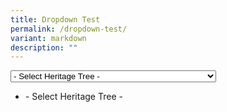 ```yaml
---
title: Dropdown Test
permalink: /dropdown-test/
variant: markdown
description: ""
---
```

<select class="nice-select and custom_select" id="contentplaceholder_0_ctl13_ddlParkPCNHeritageTreeItems" name="contentplaceholder_0$ctl13$ddlParkPCNHeritageTreeItems">
	<option value="javascript:void(0)" selected="selected">- Select Heritage Tree -</option>
	<option value="/gardens-parks-and-nature/heritage-trees/ht-2016-281">Adina eurhyncha (HT 2016-281)</option>
	<option value="/gardens-parks-and-nature/heritage-trees/ht-2003-97">African Butter Tree (HT 2003-97)</option>
	<option value="/gardens-parks-and-nature/heritage-trees/ht-2012-186">Albizia niopoides var. niopoides (HT 2012-186)</option>
	<option value="/gardens-parks-and-nature/heritage-trees/ht-2012-190">Andiroba (HT 2012-190)</option>
	<option value="/gardens-parks-and-nature/heritage-trees/ht-2001-03">Angsana (HT 2001-03)</option>
	<option value="/gardens-parks-and-nature/heritage-trees/ht-2003-100">Angsana (HT 2003-100)</option>
	<option value="/gardens-parks-and-nature/heritage-trees/ht-2003-101">Angsana (HT 2003-101)</option>
	<option value="/gardens-parks-and-nature/heritage-trees/ht-2003-102">Angsana (HT 2003-102)</option>
	<option value="/gardens-parks-and-nature/heritage-trees/ht-2003-103">Angsana (HT 2003-103)</option>
	<option value="/gardens-parks-and-nature/heritage-trees/ht-2003-98">Angsana (HT 2003-98)</option>
	<option value="/gardens-parks-and-nature/heritage-trees/ht-2003-99">Angsana (HT 2003-99)</option>
	<option value="/gardens-parks-and-nature/heritage-trees/ht-2007-158">Angsana (HT 2007-158)</option>
	<option value="/gardens-parks-and-nature/heritage-trees/ht-2007-159">Angsana (HT 2007-159)</option>
	<option value="/gardens-parks-and-nature/heritage-trees/ht-2015-247">Bangkal (HT 2015-247)</option>
	<option value="/gardens-parks-and-nature/heritage-trees/ht-2016-283">Baobab (HT 2016-283)</option>
	<option value="/gardens-parks-and-nature/heritage-trees/ht-2017-291">Belinjau (HT 2017-291)</option>
	<option value="/gardens-parks-and-nature/heritage-trees/ht-2003-86">Binjai (HT 2003-86)</option>
	<option value="/gardens-parks-and-nature/heritage-trees/ht-2003-87">Binjai (HT 2003-87)</option>
	<option value="/gardens-parks-and-nature/heritage-trees/ht-2003-88">Binjai (HT 2003-88)</option>
	<option value="/gardens-parks-and-nature/heritage-trees/ht-2003-89">Binjai (HT 2003-89)</option>
	<option value="/gardens-parks-and-nature/heritage-trees/ht-2001-18">Bodhi Tree (HT 2001-18)</option>
	<option value="/gardens-parks-and-nature/heritage-trees/ht-2003-69">Bodhi Tree (HT 2003-69)</option>
	<option value="/gardens-parks-and-nature/heritage-trees/ht-2003-70">Bodhi Tree (HT 2003-70)</option>
	<option value="/gardens-parks-and-nature/heritage-trees/ht-2007-156">Bodhi Tree (HT 2007-156)</option>
	<option value="/gardens-parks-and-nature/heritage-trees/ht-2014-225">Bodhi Tree (HT 2014-225)</option>
	<option value="/gardens-parks-and-nature/heritage-trees/ht-2003-118">Broad-leafed Mahogany (HT 2003-118)</option>
	<option value="/gardens-parks-and-nature/heritage-trees/ht-2003-119">Broad-leafed Mahogany (HT 2003-119)</option>
	<option value="/gardens-parks-and-nature/heritage-trees/ht-2003-120">Broad-leafed Mahogany (HT 2003-120)</option>
	<option value="/gardens-parks-and-nature/heritage-trees/2003121">Broad-leafed Mahogany (HT 2003-121)</option>
	<option value="/gardens-parks-and-nature/heritage-trees/ht-2003-129">Broad-leafed Mahogany (HT 2003-129)</option>
	<option value="/gardens-parks-and-nature/heritage-trees/ht-2005-146">Broad-leafed Mahogany (HT 2005-146)</option>
	<option value="/gardens-parks-and-nature/heritage-trees/ht-2005-149">Broad-leafed Mahogany (HT 2005-149)</option>
	<option value="/gardens-parks-and-nature/heritage-trees/ht-2016-276">Broad-leafed Mahogany (HT 2016-276)</option>
	<option value="/gardens-parks-and-nature/heritage-trees/ht-2017-286">Broad-leafed Mahogany (HT 2017-286)</option>
	<option value="/gardens-parks-and-nature/heritage-trees/ht-2010-177">Brown Woolly Fig (HT 2010-177)</option>
	<option value="/gardens-parks-and-nature/heritage-trees/ht-2010-178">Brown Woolly Fig (HT 2010-178)</option>
	<option value="/gardens-parks-and-nature/heritage-trees/ht-2010-179">Brown Woolly Fig (HT 2010-179)</option>
	<option value="/gardens-parks-and-nature/heritage-trees/ht-2010-180">Brown Woolly Fig (HT 2010-180)</option>
	<option value="/gardens-parks-and-nature/heritage-trees/ht-2009-174">Burmese Banyan (HT 2009-174)</option>
	<option value="/gardens-parks-and-nature/heritage-trees/ht-2011-184">Burmese Banyan (HT 2011-184)</option>
	<option value="/gardens-parks-and-nature/heritage-trees/ht-2014-230">Cannon Ball Tree (HT 2014-230)</option>
	<option value="/gardens-parks-and-nature/heritage-trees/ht-2017-289">Cannon Ball Tree (HT 2017-289)</option>
	<option value="/gardens-parks-and-nature/heritage-trees/ht-2015-246">Chengal Pasir (HT 2015-246)</option>
	<option value="/gardens-parks-and-nature/heritage-trees/ht-2013-211">Chinese Laurel (HT 2013-211)</option>
	<option value="/gardens-parks-and-nature/heritage-trees/ht-2018-299">Chinese Olive (HT 2018-299)</option>
	<option value="/gardens-parks-and-nature/heritage-trees/ht-2018-292">Chittagong Wood (HT 2018-292)</option>
	<option value="/gardens-parks-and-nature/heritage-trees/ht-2014-229">Cola Tree / Giant Cola (HT 2014-229)</option>
	<option value="/gardens-parks-and-nature/heritage-trees/ht-2013-205">Collared Fig (HT 2013-205)</option>
	<option value="/gardens-parks-and-nature/heritage-trees/ht-2003-35">Common Pulai (HT 2003-35)</option>
	<option value="/gardens-parks-and-nature/heritage-trees/ht-2003-36">Common Pulai (HT 2003-36)</option>
	<option value="/gardens-parks-and-nature/heritage-trees/ht-2003-37">Common Pulai (HT 2003-37)</option>
	<option value="/gardens-parks-and-nature/heritage-trees/ht-2003-39">Common Pulai (HT 2003-39)</option>
	<option value="/gardens-parks-and-nature/heritage-trees/ht-2003-40">Common Pulai (HT 2003-40)</option>
	<option value="/gardens-parks-and-nature/heritage-trees/ht-2005-130">Common Pulai (HT 2005-130)</option>
	<option value="/gardens-parks-and-nature/heritage-trees/ht-2007-173">Common Pulai (HT 2007-173)</option>
	<option value="/gardens-parks-and-nature/heritage-trees/ht-2012-187">Common Pulai (HT 2012-187)</option>
	<option value="/gardens-parks-and-nature/heritage-trees/ht-2012-188">Common Pulai (HT 2012-188)</option>
	<option value="/gardens-parks-and-nature/heritage-trees/ht-2014-222">Common Pulai (HT 2014-222)</option>
	<option value="/gardens-parks-and-nature/heritage-trees/ht-2022-320">Common Pulai (HT 2022-320)</option>
	<option value="/gardens-parks-and-nature/heritage-trees/ht-2003-113">Damar Hitam Gajah (HT 2003-113)</option>
	<option value="/gardens-parks-and-nature/heritage-trees/ht-2020-317">Derum (HT 2020-317)</option>
	<option value="/gardens-parks-and-nature/heritage-trees/ht-2018-293">Derum Selunchor (HT 2018-293)</option>
	<option value="/gardens-parks-and-nature/heritage-trees/ht-2007-154">Durian (HT 2007-154)</option>
	<option value="/gardens-parks-and-nature/heritage-trees/ht-2001-11">Earpod Tree (HT 2001-11)</option>
	<option value="/gardens-parks-and-nature/heritage-trees/ht-2003-71">Ficus stricta (HT 2003-71)</option>
	<option value="/gardens-parks-and-nature/heritage-trees/ht-2003-72">Ficus stricta (HT 2003-72)</option>
	<option value="/gardens-parks-and-nature/heritage-trees/ht-2003-73">Ficus stricta (HT 2003-73)</option>
	<option value="/gardens-parks-and-nature/heritage-trees/ht-2013-206">Ficus stricta (HT 2013-206)</option>
	<option value="/gardens-parks-and-nature/heritage-trees/ht-2013-207">Ficus stricta (HT 2013-207)</option>
	<option value="/gardens-parks-and-nature/heritage-trees/ht-2016-282">Hazel Sterculia (HT 2016-282)</option>
	<option value="/gardens-parks-and-nature/heritage-trees/ht-2019-307">Hazel Sterculia (HT 2019-307)</option>
	<option value="/gardens-parks-and-nature/heritage-trees/ht-2003-90">Horse Mango (HT 2003-90)</option>
	<option value="/gardens-parks-and-nature/heritage-trees/ht-2014-227">Horse Mango (HT 2014-227)</option>
	<option value="/gardens-parks-and-nature/heritage-trees/ht-2003-52">Inai Inai (HT 2003-52)</option>
	<option value="/gardens-parks-and-nature/heritage-trees/ht-2013-204">Indian Banyan (HT 2013-204)</option>
	<option value="/gardens-parks-and-nature/heritage-trees/ht-2010-181">Indian Rubber Tree (HT 2010-181)</option>
	<option value="/gardens-parks-and-nature/heritage-trees/ht-2012-203">Indian Rubber Tree (HT 2012-203)</option>
	<option value="/gardens-parks-and-nature/heritage-trees/ht-2012-191">Jamuju (HT 2012-191)</option>
	<option value="/gardens-parks-and-nature/heritage-trees/ht-2003-124">Jelawai Jaha (HT 2003-124)</option>
	<option value="/gardens-parks-and-nature/heritage-trees/ht-2022-322">Jelawai Jaha (HT 2022-322)</option>
	<option value="/gardens-parks-and-nature/heritage-trees/ht-2001-25">Jelawi Jaha (HT 2001-25)</option>
	<option value="/gardens-parks-and-nature/heritage-trees/ht-2003-125">Jelawi Jaha (HT 2003-125)</option>
	<option value="/gardens-parks-and-nature/heritage-trees/ht-2015-239">Jelutong (HT 2015-239)</option>
	<option value="/gardens-parks-and-nature/heritage-trees/ht-2003-62">Johor Fig (HT 2003-62)</option>
	<option value="/gardens-parks-and-nature/heritage-trees/ht-2003-64">Johor Fig (HT 2003-64)</option>
	<option value="/gardens-parks-and-nature/heritage-trees/ht-2003-65">Johor Fig (HT 2003-65)</option>
	<option value="/gardens-parks-and-nature/heritage-trees/ht-2003-67">Johor Fig (HT 2003-67)</option>
	<option value="/gardens-parks-and-nature/heritage-trees/ht-2005-137">Johor Fig (HT 2005-137)</option>
	<option value="/gardens-parks-and-nature/heritage-trees/ht-2005-66">Johor Fig (HT 2005-66)</option>
	<option value="/gardens-parks-and-nature/heritage-trees/ht-2007-155">Johor Fig (HT 2007-155)</option>
	<option value="/gardens-parks-and-nature/heritage-trees/ht-2012-195">Johor Fig (HT 2012-195)</option>
	<option value="/gardens-parks-and-nature/heritage-trees/ht-2019-303">Johor Fig (HT 2019-303)</option>
	<option value="/gardens-parks-and-nature/heritage-trees/ht-2001-01">Kapok (HT 2001-01)</option>
	<option value="/gardens-parks-and-nature/heritage-trees/ht-2005-134">Kapok (HT 2005-134)</option>
	<option value="/gardens-parks-and-nature/heritage-trees/ht-2007-152">Kapok (HT 2007-152)</option>
	<option value="/gardens-parks-and-nature/heritage-trees/ht-2007-153">Kapok (HT 2007-153)</option>
	<option value="/gardens-parks-and-nature/heritage-trees/ht-2008-166">Kapok (HT 2008-166)</option>
	<option value="/gardens-parks-and-nature/heritage-trees/ht-2008-167">Kapok (HT 2008-167)</option>
	<option value="/gardens-parks-and-nature/heritage-trees/ht-2008-171">Kapok (HT 2008-171)</option>
	<option value="/gardens-parks-and-nature/heritage-trees/ht-2015-236">Kapok (HT 2015-236)</option>
	<option value="/gardens-parks-and-nature/heritage-trees/ht-2020-308">Kapok (HT 2020-308)</option>
	<option value="/gardens-parks-and-nature/heritage-trees/ht-2012-192">Kapur (HT 2012-192)</option>
	<option value="/gardens-parks-and-nature/heritage-trees/ht-2012-193">Kapur (HT 2012-193)</option>
	<option value="/gardens-parks-and-nature/heritage-trees/ht-2012-194">Kapur (HT 2012-194)</option>
	<option value="/gardens-parks-and-nature/heritage-trees/ht-2013-208">Kayu Pontianak (HT 2013-208)</option>
	<option value="/gardens-parks-and-nature/heritage-trees/ht-2003-128">Kelat Hitam (HT 2003-128)</option>
	<option value="/gardens-parks-and-nature/heritage-trees/ht-2015-243">Kempas (HT 2015-243)</option>
	<option value="/gardens-parks-and-nature/heritage-trees/ht-2016-280">Kempas (HT 2016-280)</option>
	<option value="/gardens-parks-and-nature/heritage-trees/ht-2020-311">Kempas (HT 2020-311)</option>
	<option value="/gardens-parks-and-nature/heritage-trees/ht-2014-232">Kepayang (HT 2014-232)</option>
	<option value="/gardens-parks-and-nature/heritage-trees/ht-2003-49">Keruing Kerut (HT 2003-49)</option>
	<option value="/gardens-parks-and-nature/heritage-trees/ht-2003-126">Leban (HT 2003-126)</option>
	<option value="/gardens-parks-and-nature/heritage-trees/ht-2017-287">Leopard Tree (HT 2017-287)</option>
	<option value="/gardens-parks-and-nature/heritage-trees/ht-2018-298">Leopard Tree (HT 2018-298)</option>
	<option value="/gardens-parks-and-nature/heritage-trees/ht-2018-297">Longan (HT 2018-297)</option>
	<option value="/gardens-parks-and-nature/heritage-trees/ht-2001-02">Lychee (HT 2001-02)</option>
	<option value="/gardens-parks-and-nature/heritage-trees/ht-2001-04">Madras Thorn (HT 2001-04)</option>
	<option value="/gardens-parks-and-nature/heritage-trees/ht-2001-05">Madras Thorn (HT 2001-05)</option>
	<option value="/gardens-parks-and-nature/heritage-trees/ht-2001-06">Madras Thorn (HT 2001-06)</option>
	<option value="/gardens-parks-and-nature/heritage-trees/ht-2001-07">Madras Thorn (HT 2001-07)</option>
	<option value="/gardens-parks-and-nature/heritage-trees/ht-2008-164">Madras Thorn (HT 2008-164)</option>
	<option value="/gardens-parks-and-nature/heritage-trees/ht-2016-275">Madras Thorn (HT 2016-275)</option>
	<option value="/gardens-parks-and-nature/heritage-trees/ht-2016-274">Mango (HT 2016-274)</option>
	<option value="/gardens-parks-and-nature/heritage-trees/ht-2017-285">Mango (HT 2017-285)</option>
	<option value="/gardens-parks-and-nature/heritage-trees/ht-2020-312">Mango (HT 2020-312)</option>
	<option value="/gardens-parks-and-nature/heritage-trees/ht-2021-319">Mango (HT 2021-319)</option>
	<option value="/gardens-parks-and-nature/heritage-trees/ht-2014-226">Margaritaria indica (HT 2014-226)</option>
	<option value="/gardens-parks-and-nature/heritage-trees/ht-2010-183">Marsh Pulai (HT 2010-183)</option>
	<option value="/gardens-parks-and-nature/heritage-trees/ht-2005-139">Medang (HT 2005-139)</option>
	<option value="/gardens-parks-and-nature/heritage-trees/ht-2012-196">Mengkulang (HT 2012-196)</option>
	<option value="/gardens-parks-and-nature/heritage-trees/ht-2013-210">Mentulang Daun Lebar (HT 2013-210)</option>
	<option value="/gardens-parks-and-nature/heritage-trees/ht-2001-30">Merbatu (HT 2001-30)</option>
	<option value="/gardens-parks-and-nature/heritage-trees/ht-2001-31">Merbatu (HT 2001-31)</option>
	<option value="/gardens-parks-and-nature/heritage-trees/ht-2003-53">Mindanao Gum (HT 2003-53)</option>
	<option value="/gardens-parks-and-nature/heritage-trees/ht-2018-296">Mock Lime (HT 2018-296)</option>
	<option value="/gardens-parks-and-nature/heritage-trees/ht-2019-305">Mock Lime (HT 2019-305)</option>
	<option value="/gardens-parks-and-nature/heritage-trees/ht-2011-185">Monkey Pot Tree (HT 2011-185)</option>
	<option value="/gardens-parks-and-nature/heritage-trees/ht-2013-214">Monkey Pot Tree (HT 2013-214)</option>
	<option value="/gardens-parks-and-nature/heritage-trees/ht-2013-215">Monkey Pot Tree (HT 2013-215)</option>
	<option value="/gardens-parks-and-nature/heritage-trees/ht-2012-201">Mountain Teak (HT 2012-201)</option>
	<option value="/gardens-parks-and-nature/heritage-trees/ht-2019-300">Neem Tree (HT 2019-300)</option>
	<option value="/gardens-parks-and-nature/heritage-trees/ht-2015-245">Nemesu (HT 2015-245)</option>
	<option value="/gardens-parks-and-nature/heritage-trees/ht-2023-325">Neram (HT 2023-325)</option>
	<option value="/gardens-parks-and-nature/heritage-trees/ht-2015-271">Nutmeg Tree (HT 2015-271)</option>
	<option value="/gardens-parks-and-nature/heritage-trees/ht-2015-272">Nutmeg Tree (HT 2015-272)</option>
	<option value="/gardens-parks-and-nature/heritage-trees/ht-2003-94">Nyatoh Puteh (HT 2003-94)</option>
	<option value="/gardens-parks-and-nature/heritage-trees/ht-2012-198">Nyatoh Puteh (HT 2012-198)</option>
	<option value="/gardens-parks-and-nature/heritage-trees/ht-2013-216">Nyatoh Puteh (HT 2013-216)</option>
	<option value="/gardens-parks-and-nature/heritage-trees/ht-2010-176">Ordeal Tree (HT 2010-176)</option>
	<option value="/gardens-parks-and-nature/heritage-trees/ht-2019-301">Ordeal Tree (HT 2019-301)</option>
	<option value="/gardens-parks-and-nature/heritage-trees/ht-2018-294">Para Rubber (HT 2018-294)</option>
	<option value="/gardens-parks-and-nature/heritage-trees/ht-2015-240">Pauh Damar (HT 2015-240)</option>
	<option value="/gardens-parks-and-nature/heritage-trees/ht-2001-20">Penaga Laut (HT 2001-20)</option>
	<option value="/gardens-parks-and-nature/heritage-trees/ht-2003-46">Penaga Laut (HT 2003-46)</option>
	<option value="/gardens-parks-and-nature/heritage-trees/ht-2003-48">Penaga Laut (HT 2003-48)</option>
	<option value="/gardens-parks-and-nature/heritage-trees/ht-2021-318">Penaga Laut (HT 2021-318)</option>
	<option value="/gardens-parks-and-nature/heritage-trees/ht-2007-162">Perepat (HT 2007-162)</option>
	<option value="/gardens-parks-and-nature/heritage-trees/ht-2007-163">Perepat (HT 2007-163)</option>
	<option value="/gardens-parks-and-nature/heritage-trees/ht-2003-95">Petai (HT 2003-95)</option>
	<option value="/gardens-parks-and-nature/heritage-trees/ht-2001-17">Petai Kerayong (HT 2001-17)</option>
	<option value="/gardens-parks-and-nature/heritage-trees/ht-2005-141">Petai Kerayong (HT 2005-141)</option>
	<option value="/gardens-parks-and-nature/heritage-trees/ht-2012-197">Pianggu (HT 2012-197)</option>
	<option value="/gardens-parks-and-nature/heritage-trees/ht-2020-309">Pink Mempat (HT 2020-309)</option>
	<option value="/gardens-parks-and-nature/heritage-trees/ht-2022-321">Pink Mempat (HT 2022-321)</option>
	<option value="/gardens-parks-and-nature/heritage-trees/ht-2012-189">Putat Laut (HT 2012-189)</option>
	<option value="/gardens-parks-and-nature/heritage-trees/ht-2001-08">Rain Tree (HT 2001-08)</option>
	<option value="/gardens-parks-and-nature/heritage-trees/ht-2001-27">Rain Tree (HT 2001-27)</option>
	<option value="/gardens-parks-and-nature/heritage-trees/ht-2003-106">Rain Tree (HT 2003-106)</option>
	<option value="/gardens-parks-and-nature/heritage-trees/ht-2003-107">Rain Tree (HT 2003-107)</option>
	<option value="/gardens-parks-and-nature/heritage-trees/ht-2003-108">Rain Tree (HT 2003-108)</option>
	<option value="/gardens-parks-and-nature/heritage-trees/ht-2003-109">Rain Tree (HT 2003-109)</option>
	<option value="/gardens-parks-and-nature/heritage-trees/ht-2003-110">Rain Tree (HT 2003-110)</option>
	<option value="/gardens-parks-and-nature/heritage-trees/ht-2003-111">Rain Tree (HT 2003-111)</option>
	<option value="/gardens-parks-and-nature/heritage-trees/ht-2005-144">Rain Tree (HT 2005-144)</option>
	<option value="/gardens-parks-and-nature/heritage-trees/ht-2005-145">Rain Tree (HT 2005-145)</option>
	<option value="/gardens-parks-and-nature/heritage-trees/ht-2007-160">Rain Tree (HT 2007-160)</option>
	<option value="/gardens-parks-and-nature/heritage-trees/ht-2007-161">Rain Tree (HT 2007-161)</option>
	<option value="/gardens-parks-and-nature/heritage-trees/ht-2008-169">Rain Tree (HT 2008-169)</option>
	<option value="/gardens-parks-and-nature/heritage-trees/ht-2009-175">Rain Tree (HT 2009-175)</option>
	<option value="/gardens-parks-and-nature/heritage-trees/ht-2014-228">Rain Tree (HT 2014-228)</option>
	<option value="/gardens-parks-and-nature/heritage-trees/ht-2015-248">Rain Tree (HT 2015-248)</option>
	<option value="/gardens-parks-and-nature/heritage-trees/ht-2015-249">Rain Tree (HT 2015-249)</option>
	<option value="/gardens-parks-and-nature/heritage-trees/ht-2015-250">Rain Tree (HT 2015-250)</option>
	<option value="/gardens-parks-and-nature/heritage-trees/ht-2015-251">Rain Tree (HT 2015-251)</option>
	<option value="/gardens-parks-and-nature/heritage-trees/ht-2015-252">Rain Tree (HT 2015-252)</option>
	<option value="/gardens-parks-and-nature/heritage-trees/ht-2015-253">Rain Tree (HT 2015-253)</option>
	<option value="/gardens-parks-and-nature/heritage-trees/ht-2015-254">Rain Tree (HT 2015-254)</option>
	<option value="/gardens-parks-and-nature/heritage-trees/ht-2015-255">Rain Tree (HT 2015-255)</option>
	<option value="/gardens-parks-and-nature/heritage-trees/ht-2015-256">Rain Tree (HT 2015-256)</option>
	<option value="/gardens-parks-and-nature/heritage-trees/ht-2015-257">Rain Tree (HT 2015-257)</option>
	<option value="/gardens-parks-and-nature/heritage-trees/ht-2015-258">Rain Tree (HT 2015-258)</option>
	<option value="/gardens-parks-and-nature/heritage-trees/ht-2015-259">Rain Tree (HT 2015-259)</option>
	<option value="/gardens-parks-and-nature/heritage-trees/ht-2015-261">Rain Tree (HT 2015-261)</option>
	<option value="/gardens-parks-and-nature/heritage-trees/ht-2015-263">Rain Tree (HT 2015-263)</option>
	<option value="/gardens-parks-and-nature/heritage-trees/ht-2015-264">Rain Tree (HT 2015-264)</option>
	<option value="/gardens-parks-and-nature/heritage-trees/ht-2015-265">Rain Tree (HT 2015-265)</option>
	<option value="/gardens-parks-and-nature/heritage-trees/ht-2015-266">Rain Tree (HT 2015-266)</option>
	<option value="/gardens-parks-and-nature/heritage-trees/ht-2015-267">Rain Tree (HT 2015-267)</option>
	<option value="/gardens-parks-and-nature/heritage-trees/ht-2015-269">Rain Tree (HT 2015-269)</option>
	<option value="/gardens-parks-and-nature/heritage-trees/ht-2015-270">Rain Tree (HT 2015-270)</option>
	<option value="/gardens-parks-and-nature/heritage-trees/ht-2023-324">Red Flowered Malayan Spindle Tree (HT 2023-324)</option>
	<option value="/gardens-parks-and-nature/heritage-trees/ht-2001-14">Red Mahogany (HT 2001-14)</option>
	<option value="/gardens-parks-and-nature/heritage-trees/ht-2001-15">Red Mahogany (HT 2001-15)</option>
	<option value="/gardens-parks-and-nature/heritage-trees/ht-2001-16">Red Mahogany (HT 2001-16)</option>
	<option value="/gardens-parks-and-nature/heritage-trees/ht-2010-182">Red Mahogany (HT 2010-182)</option>
	<option value="/gardens-parks-and-nature/heritage-trees/ht-2003-44">Red-flowered Malayan Spindle tree (HT 2003-44)</option>
	<option value="/gardens-parks-and-nature/heritage-trees/ht-2023-323">Saga Daun Tajam (HT 2023-323)</option>
	<option value="/gardens-parks-and-nature/heritage-trees/ht-2001-19">Saga, Red Bead Tree (HT 2001-19)</option>
	<option value="/gardens-parks-and-nature/heritage-trees/ht-2013-213">Sausage Tree (HT 2013-213)</option>
	<option value="/gardens-parks-and-nature/heritage-trees/ht-2017-290">Sea Almond (HT 2017-290)</option>
	<option value="/gardens-parks-and-nature/heritage-trees/ht-2020-316">Sea Almond (HT 2020-316)</option>
	<option value="/gardens-parks-and-nature/heritage-trees/ht-2003-74">Sea Fig (HT 2003-74)</option>
	<option value="/gardens-parks-and-nature/heritage-trees/ht-2003-75">Sea Fig (HT 2003-75)</option>
	<option value="/gardens-parks-and-nature/heritage-trees/ht-2003-76">Sea Fig (HT 2003-76)</option>
	<option value="/gardens-parks-and-nature/heritage-trees/ht-2003-77">Sea Fig (HT 2003-77)</option>
	<option value="/gardens-parks-and-nature/heritage-trees/ht-2003-78">Sea Fig (HT 2003-78)</option>
	<option value="/gardens-parks-and-nature/heritage-trees/ht-2003-79">Sea Fig (HT 2003-79)</option>
	<option value="/gardens-parks-and-nature/heritage-trees/ht-2008-168">Sea Fig (HT 2008-168)</option>
	<option value="/gardens-parks-and-nature/heritage-trees/ht-2016-284">Sea Fig (HT 2016-284)</option>
	<option value="/gardens-parks-and-nature/heritage-trees/ht-2017-288">Sea Teak (HT 2017-288)</option>
	<option value="/gardens-parks-and-nature/heritage-trees/ht-2003-81">Seashore Mangosteen (HT 2003-81)</option>
	<option value="/gardens-parks-and-nature/heritage-trees/ht-2020-314">Selembat (HT 2020-314)</option>
	<option value="/gardens-parks-and-nature/heritage-trees/ht-2013-212">Senegal Mahogany (HT 2013-212)</option>
	<option value="/gardens-parks-and-nature/heritage-trees/ht-2020-313">Sentul (HT 2020-313)</option>
	<option value="/gardens-parks-and-nature/heritage-trees/ht-2003-115">Sindora × changiensis (HT 2003-115)</option>
	<option value="/gardens-parks-and-nature/heritage-trees/ht-2013-219">Snake Tree (HT 2013-219)</option>
	<option value="/gardens-parks-and-nature/heritage-trees/ht-2003-45">Sparrows' Mango (HT 2003-45)</option>
	<option value="/gardens-parks-and-nature/heritage-trees/ht-2014-221">Stem-fruited Fig (HT 2014-221)</option>
	<option value="/gardens-parks-and-nature/heritage-trees/ht-2019-302">Stem-fruited Fig (HT 2019-302)</option>
	<option value="/gardens-parks-and-nature/heritage-trees/ht-2005-138">Tahiti Chestnut (HT 2005-138)</option>
	<option value="/gardens-parks-and-nature/heritage-trees/ht-2014-224">Tamalan Tree (HT 2014-224)</option>
	<option value="/gardens-parks-and-nature/heritage-trees/ht-2001-28">Tamarind (HT 2001-28)</option>
	<option value="/gardens-parks-and-nature/heritage-trees/ht-2008-170">Tamarind (HT 2008-170)</option>
	<option value="/gardens-parks-and-nature/heritage-trees/ht-2018-295">Tamarind (HT 2018-295)</option>
	<option value="/gardens-parks-and-nature/heritage-trees/ht-2003-93">Tanjong Tree (HT 2003-93)</option>
	<option value="/gardens-parks-and-nature/heritage-trees/ht-2019-304">Tanjong Tree (HT 2019-304)</option>
	<option value="/gardens-parks-and-nature/heritage-trees/ht-2014-234">Teak (HT 2014-234)</option>
	<option value="/gardens-parks-and-nature/heritage-trees/ht-2013-218">Temak (HT 2013-218)</option>
	<option value="/gardens-parks-and-nature/heritage-trees/ht-2001-26">Tembusu (HT 2001-26)</option>
	<option value="/gardens-parks-and-nature/heritage-trees/ht-2003-54">Tembusu (HT 2003-54)</option>
	<option value="/gardens-parks-and-nature/heritage-trees/ht-2003-55">Tembusu (HT 2003-55)</option>
	<option value="/gardens-parks-and-nature/heritage-trees/ht-2003-57">Tembusu (HT 2003-57)</option>
	<option value="/gardens-parks-and-nature/heritage-trees/ht-2003-58">Tembusu (HT 2003-58)</option>
	<option value="/gardens-parks-and-nature/heritage-trees/ht-2003-59">Tembusu (HT 2003-59)</option>
	<option value="/gardens-parks-and-nature/heritage-trees/ht-2003-60">Tembusu (HT 2003-60)</option>
	<option value="/gardens-parks-and-nature/heritage-trees/ht-2003-61">Tembusu (HT 2003-61)</option>
	<option value="/gardens-parks-and-nature/heritage-trees/ht-2003-116">Tempinis  (HT 2003-116)</option>
	<option value="/gardens-parks-and-nature/heritage-trees/ht-2003-117">Tempinis  (HT 2003-117)</option>
	<option value="/gardens-parks-and-nature/heritage-trees/ht-2001-12">Terap (HT 2001-12)</option>
	<option value="/gardens-parks-and-nature/heritage-trees/ht-2014-223">Terap (HT 2014-223)</option>
	<option value="/gardens-parks-and-nature/heritage-trees/ht-2015-235">Terap (HT 2015-235)</option>
	<option value="/gardens-parks-and-nature/heritage-trees/ht-2016-279">Terap (HT 2016-279)</option>
	<option value="/gardens-parks-and-nature/heritage-trees/ht-2023-326">Thai Bungor (HT 2023-326)</option>
	<option value="/gardens-parks-and-nature/heritage-trees/ht-2001-22">Tulang Daing (HT 2001-22)</option>
	<option value="/gardens-parks-and-nature/heritage-trees/ht-2003-84">West Indian Locust Tree (HT 2003-84)</option>
	<option value="/gardens-parks-and-nature/heritage-trees/ht-2014-231">West Indian Locust Tree (HT 2014-231)</option>
	<option value="/gardens-parks-and-nature/heritage-trees/ht-2015-241">West Indian Mahogany (HT 2015-241)</option>
	<option value="/gardens-parks-and-nature/heritage-trees/ht-2003-80">White Fig (HT 2003-80)</option>
	<option value="/gardens-parks-and-nature/heritage-trees/ht-2005-142">Yellow Flame (HT 2005-142)</option>
	<option value="/gardens-parks-and-nature/heritage-trees/ht-2019-306">Yellow Flame (HT 2019-306)</option></select>
	
<div tabindex="0" class="nice-select and custom_select open">
</div>
<ul class="list">
	<li class="option selected focus" data-value="javascript:void(0)">- Select Heritage Tree -</li>
	<li style="display: none;" class="option" data-value="/ht-2019-306/">Yellow Flame (HT 2019-306)</li></ul>